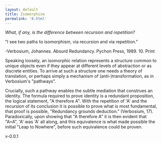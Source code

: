 ```yaml
---
layout: default
title: Isomorphism
permalink: '8.html'
---
```


*What, if any, is the difference between recursion and repetition?*

"I see two paths to isomorphism, via recursion and via repetition."


-Verbosium, Johannes. Absurd Redundancy. Pychon Press, 1989. 10. Print

Speaking loosely, an isomorphic relation represents a structure common to unique objects even if they appear at different levels of abstraction or as discrete entities. To arrive at such a structure one needs a theory of translation, or perhaps simply a mechanism of (anti-)transformation, as in Verbosium's "pathways".

Crucially, such a pathway enables the subtle mediation that construes an identity. The formula required to prove identity is a redundant proposition, the logical statement, "A therefore A". With the repetition of 'A' and the recursion of its conclusion it is possible to prove what is most fundamental, that proof is possible, "Redundancy grounds deduction." (Verbosium, 17). Paradoxically, upon showing that "A therefore A" it is then evident that "A=A", 'A' was 'A' all along, and this equivalence is what made possible the initial "Leap to Nowhere", before such equivalence could be proven.

v-0.0.1
